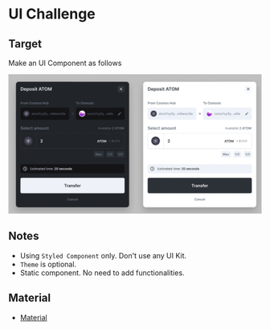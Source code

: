 # UI Challenge

## Target

Make an UI Component as follows

![deposit](./deposit.png)

## Notes

- Using `Styled Component` only. Don't use any UI Kit.
- `Theme` is optional.
- Static component. No need to add functionalities.

## Material

- [Material](https://github.com/marslavish/code-challenge-v2/tree/main)
